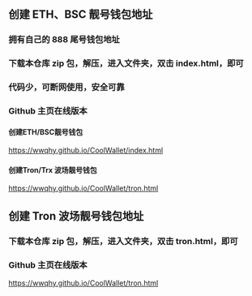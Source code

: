 ## 创建 ETH、BSC 靓号钱包地址
### 拥有自己的 888 尾号钱包地址
### 下载本仓库 zip 包，解压，进入文件夹，双击 index.html，即可
### 代码少，可断网使用，安全可靠
### 
### Github 主页在线版本
#### 创建ETH/BSC靓号钱包
https://wwqhy.github.io/CoolWallet/index.html

#### 创建Tron/Trx 波场靓号钱包
https://wwqhy.github.io/CoolWallet/tron.html

## 创建 Tron 波场靓号钱包地址
### 下载本仓库 zip 包，解压，进入文件夹，双击 tron.html，即可
### Github 主页在线版本
https://wwqhy.github.io/CoolWallet/tron.html
